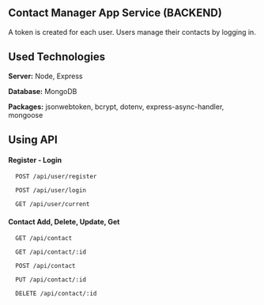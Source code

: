 
## Contact Manager App Service (BACKEND)

A token is created for each user. Users manage their contacts by logging in.




## Used Technologies


**Server:** Node, Express

**Database:** MongoDB

**Packages:** jsonwebtoken, bcrypt, dotenv, express-async-handler, mongoose 


  
## Using API

#### Register - Login 

```http
  POST /api/user/register
```
```http
  POST /api/user/login
```
```http
  GET /api/user/current
```

#### Contact Add, Delete, Update, Get

```http
  GET /api/contact
```
```http
  GET /api/contact/:id
```
```http
  POST /api/contact
```
```http
  PUT /api/contact/:id
```
```http
  DELETE /api/contact/:id
```



  
